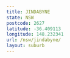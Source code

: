 ```yaml
---
title: JINDABYNE
state: NSW
postcode: 2627
latitude: -36.409113
longitude: 148.232341
url: /nsw/jindabyne/
layout: suburb
---
```

